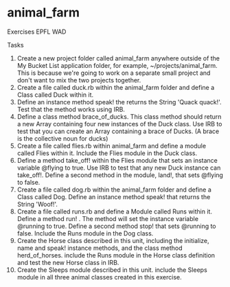 # animal_farm
Exercises EPFL WAD

Tasks
1. Create a new project folder called animal_farm anywhere outside of the My Bucket List application folder, for example, ~/projects/animal_farm. This is because we're going to work on a separate small project and don't want to mix the two projects together.
2. Create a file called duck.rb within the animal_farm folder and define a Class called  Duck within it.
3. Define an instance method speak! the returns the String 'Quack quack!'. Test that the method works using IRB.
4. Define a class method brace_of_ducks. This class method should return a new Array containing four new instances of the Duck class. Use IRB to test that you can create an Array containing a brace of Ducks. (A brace is the collective noun for ducks)
5. Create a file called flies.rb within animal_farm and define a module called Flies within it. Include the Flies module in the Duck class.
6. Define a method take_off! within the Flies module that sets an instance variable  @flying to true. Use IRB to test that any new Duck instance can take_off!. Define a second method in the module, land!, that sets @flying to false.
7. Create a file called dog.rb within the animal_farm folder and define a Class called Dog. Define an instance method speak! that returns the String 'Woof!'.
8. Create a file called runs.rb and define a Module called Runs within it. Define a method run! . The method will set the instance variable @running to true. Define a second method stop! that sets @running to false. Include the Runs module in the Dog class.
9. Create the Horse class described in this unit, including the initialize, name and  speak! instance methods, and the class method herd_of_horses.  include the Runs module in the Horse class definition and test the new Horse class in IRB.
10. Create the Sleeps module described in this unit.  include the Sleeps module in all three animal classes created in this exercise.
